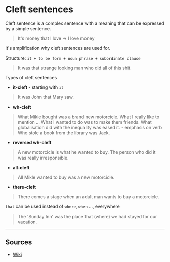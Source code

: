 # Cleft sentences

Cleft sentence is a complex sentence with a meaning that can be expressed by a simple sentence.
> It's money that I love -> I love money

It's amplification why cleft sentences are used for.

Structure: `it + to be form + noun phrase + subordinate clause`
> It was that strange looking man who did all of this shit.

Types of cleft sentences
- __it-cleft__ - starting with `it`
> It was John that Mary saw.
- __wh-cleft__
> What Mikle bought was a brand new motorcicle.
> What I really like to mention ...
> What I wanted to do was to make them friends.
> What globalisation did with the inequality was eased it. - emphasis on verb
> Who stole a book from the library was Jack.
- __reversed wh-cleft__
> A new motorcicle is what he wanted to buy.
> The person who did it was really irresponsible.
- __all-cleft__
> All Mikle wanted to buy was a new motorcicle.
- __there-cleft__
> There comes a stage when an adult man wants to buy a motorcicle.


`that` can be used instead of `where`, `when` ..., everywhere
> The 'Sunday Inn' was the place that (where) we had stayed for our vacation.


---
## Sources
- [Wiki](https://en.wikipedia.org/wiki/Cleft_sentence)
